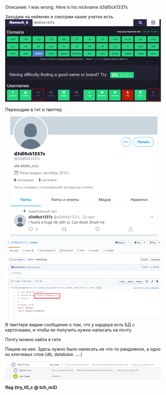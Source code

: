 Описание: I was wrong. Here is his nickname d3dl0ck1337s

Заходим на неймчек и смотрим какие учетки есть
![](https://github.com/KubanCSC/2019/blob/master/writeups/OSINT/screens/1.png)

Переходим в гит и твиттер


![](https://github.com/KubanCSC/2019/blob/master/writeups/OSINT/screens/2.png)
![](https://github.com/KubanCSC/2019/blob/master/writeups/OSINT/screens/3.png)



В твиттере видим сообщение о том, что у кардера есть БД с карточками, и чтобы ее получить нужно написать на почту. 

Почту можно найти в гите 

Пишем на нее. Здесь нужно было написать не что-то рандомное, а одно из ключевых слов (db, database .....)


![](https://github.com/KubanCSC/2019/blob/master/writeups/OSINT/screens/4.png)

**flag {try_t0_c @ tch_m3}**
